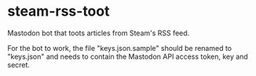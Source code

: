 # steam-rss-toot
Mastodon bot that toots articles from Steam's RSS feed.

For the bot to work, the file "keys.json.sample" should be renamed to "keys.json" and needs to contain the Mastodon API access token, key and secret.
